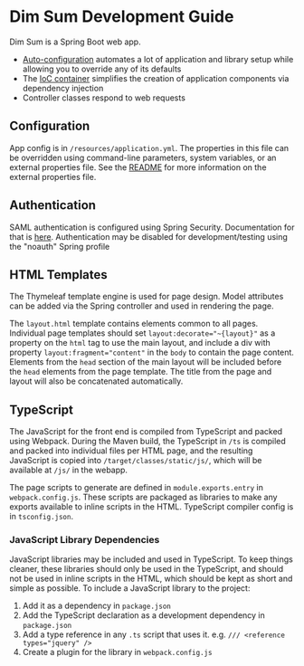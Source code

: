 # Dim Sum Development Guide

Dim Sum is a Spring Boot web app.

* [Auto-configuration](https://docs.spring.io/spring-boot/docs/2.0.x/reference/html/using-boot-auto-configuration.html)
  automates a lot of application and library setup while allowing you to override any of its
  defaults
* The [IoC container](https://docs.spring.io/spring-framework/docs/current/reference/html/core.html#beans)
  simplifies the creation of application components via dependency injection
* Controller classes respond to web requests

## Configuration

App config is in `/resources/application.yml`. The properties in this file can be overridden
using command-line parameters, system variables, or an external properties file. See the
[README](/README.md) for more information on the external properties file.

## Authentication

SAML authentication is configured using Spring Security. Documentation for that is
[here](https://docs.spring.io/spring-security/reference/servlet/saml2/index.html). Authentication
may be disabled for development/testing using the "noauth" Spring profile

## HTML Templates

The Thymeleaf template engine is used for page design. Model attributes can be added via the Spring
controller and used in rendering the page.

The `layout.html` template contains elements common to all pages. Individual page templates should
set `layout:decorate="~{layout}"` as a property on the `html` tag to use the main layout, and
include a div with property `layout:fragment="content"` in the `body` to contain the page content.
Elements from the `head` section of the main layout will be included before the `head` elements
from the page template. The title from the page and layout will also be concatenated automatically.

## TypeScript

The JavaScript for the front end is compiled from TypeScript and packed using Webpack. During the
Maven build, the TypeScript in `/ts` is compiled and packed into individual files per HTML page,
and the resulting JavaScript is copied into `/target/classes/static/js/`, which will be available
at `/js/` in the webapp.

The page scripts to generate are defined in `module.exports.entry` in `webpack.config.js`. These
scripts are packaged as libraries to make any exports available to inline scripts in the HTML.
TypeScript compiler config is in `tsconfig.json`.

### JavaScript Library Dependencies

JavaScript libraries may be included and used in TypeScript. To keep things cleaner, these
libraries should only be used in the TypeScript, and should not be used in inline scripts in the
HTML, which should be kept as short and simple as possible. To include a JavaScript library to the
project:

1. Add it as a dependency in `package.json`
2. Add the TypeScript declaration as a development dependency in `package.json`
3. Add a type reference in any `.ts` script that uses it. e.g. `/// <reference types="jquery" />`
4. Create a plugin for the library in `webpack.config.js`
